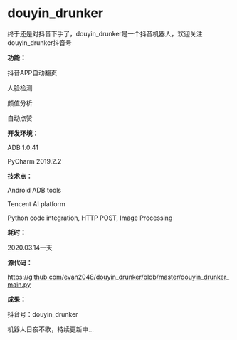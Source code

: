 # douyin_drunker


终于还是对抖音下手了，douyin_drunker是一个抖音机器人，欢迎关注douyin_drunker抖音号


**功能：**


抖音APP自动翻页


人脸检测


颜值分析


自动点赞


**开发环境：**


ADB 1.0.41


PyCharm 2019.2.2


**技术点：**


Android ADB tools


Tencent AI platform


Python code integration, HTTP POST, Image Processing


**耗时：**


2020.03.14一天


**源代码：**


https://github.com/evan2048/douyin_drunker/blob/master/douyin_drunker_main.py


**成果：**


抖音号：douyin_drunker


机器人日夜不歇，持续更新中...



